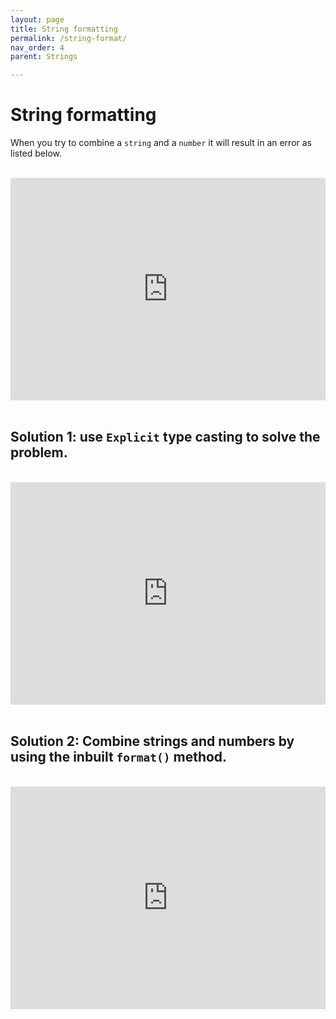 ```yaml
---
layout: page
title: String formatting
permalink: /string-format/
nav_order: 4
parent: Strings

---
```

# String formatting

When you try to combine a `string` and a `number` it will result in an error as listed below.
<br><br>
<div class="code-example">
    <iframe src="https://trinket.io/embed/python3/308eeb7832" width="100%" height="356" frameborder="0" marginwidth="0" marginheight="0" allowfullscreen></iframe>
</div>
<br>

## Solution 1: use `Explicit` type casting to solve the problem.
<br>
<div class="code-example">
<iframe src="https://trinket.io/embed/python3/3b959d7037" width="100%" height="356" frameborder="0" marginwidth="0" marginheight="0" allowfullscreen></iframe>
</div>

<br>

## Solution 2: Combine strings and numbers by using the inbuilt `format()` method.
<br>
<div class="code-example">
<iframe src="https://trinket.io/embed/python3/235fadde5d" width="100%" height="356" frameborder="0" marginwidth="0" marginheight="0" allowfullscreen></iframe>
</div>

